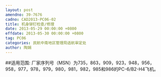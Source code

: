 ```yaml
---
layout: post
amendno: 39-7676
cadno: CAD2013-PC06-02
title: 机身铆钉检查/修理
date: 2013-05-29 00:00:00 +0800
effdate: 2013-05-30 00:00:00 +0800
tag: PC06
categories: 民航中南地区管理局适航审定处
author: 陶娟
---
```


##适用范围:
厂家序列号（MSN）为735，863，909，923，948，956，958，977，978，979，980，981，982，985和986的PC-6/B2-H4飞机。

